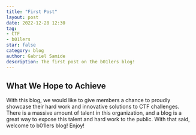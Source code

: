 ```yaml
---
title: "First Post"
layout: post
date: 2022-12-28 12:30
tag:
- CTF
- b01lers
star: false
category: blog
author: Gabriel Samide
description: The first post on the b01lers blog!
---
```


## What We Hope to Achieve
With this blog, we would like to give members a chance to proudly showcase their hard work and innovative solutions to CTF challenges. There is a massive amount of talent in this organization, and a blog is a great way to expose this talent and hard work to the public. With that said, welcome to b01lers blog! Enjoy!